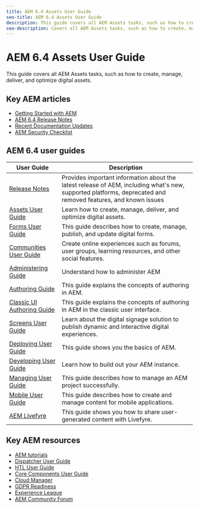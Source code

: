 ```yaml
---
title: AEM 6.4 Assets User Guide
seo-title: AEM 6.4 Assets User Guide
description: This guide covers all AEM Assets tasks, such as how to create, manage, deliver, and optimize digital assets.
seo-description: Covers all AEM Assets tasks, such as how to create, manage, deliver, and optimize digital assets.
---
```


# AEM 6.4 Assets User Guide

This guide covers all AEM Assets tasks, such as how to create, manage, deliver, and optimize digital assets.

## Key AEM articles

* [Getting Started with AEM](https://helpx.adobe.com/experience-manager/get-started.html)
* [AEM 6.4 Release Notes](/help/release-notes/home.md)
* [Recent Documentation Updates](https://helpx.adobe.com/experience-manager/documentation-updates.html)
* [AEM Security Checklist](/help/sites-administering/security-checklist.md)

## AEM 6.4 user guides

| User Guide | Description |
|--- |---|
| [Release Notes](/help/release-notes/home.md)| Provides important information about the latest release of AEM, including what's new, supported platforms, deprecated and removed features, and known issues |
| [Assets User Guide](/help/assets/home.md) | Learn how to create, manage, deliver, and optimize digital assets. |
| [Forms User Guide](/help/forms/home.md) | This guide describes how to create, manage, publish, and update digital forms.|
| [Communities User Guide](/help/communities/home.md) | Create online experiences such as forums, user groups, learning resources, and other social features.  |
| [Administering Guide](/help/sites-administering/home.md) | Understand how to administer AEM |
| [Authoring Guide](/help/sites-authoring/home.md) | This guide explains the concepts of authoring in AEM. |
| [Classic UI Authoring Guide](/help/sites-classic-ui-authoring/home.md) | This guide explains the concepts of authoring in AEM in the classic user interface. |
| [Screens User Guide](/help/screens/home.md) | Learn about the digital signage solution to publish dynamic and interactive digital experiences. |
| [Deploying User Guide](/help/sites-deploying/home.md) | This guide shows you the basics of AEM.  |
| [Developing User Guide](/help/sites-developing/home.md)| Learn how to build out your AEM instance. |
| [Managing User Guide](/help/managing/home.md)| This guide describes how to manage an AEM project successfully. |
| [Mobile User Guide](/help/mobile/home.md)|This guide describes how to create and manage content for mobile applications.|
| [AEM Livefyre](https://marketing.adobe.com/resources/help/en_US/livefyre/home.html) | This guide shows you how to share user-generated content with Livefyre. |

## Key AEM resources

* [AEM tutorials](https://helpx.adobe.com/experience-manager/kt/index/aem-6-4-videos.html)
* [Dispatcher User Guide](https://docs.adobe.com/content/help/en/experience-manager-dispatcher/using/dispatcher.html)
* [HTL User Guide](https://docs.adobe.com/content/help/en/experience-manager-htl/using/overview.html)
* [Core Components User Guide](https://docs.adobe.com/content/help/en/experience-manager-core-components/using/introduction.html)
* [Cloud Manager](https://docs.adobe.com/content/help/en/experience-manager-cloud-manager/using/introduction-to-cloud-manager.html)
* [GDPR Readiness](/help/managing/data-protection-and-privacy.md)
* [Experience League](https://guided.adobe.com/?promoid=K42KVXHD&mv=other#solutions/experience-manager)
* [AEM Community Forum](https://forums.adobe.com/community/experience-cloud/marketing-cloud/experience-manager)